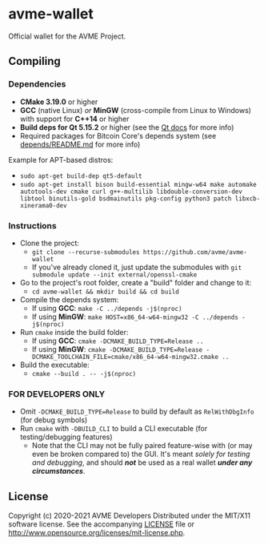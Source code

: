 # avme-wallet

Official wallet for the AVME Project.

## Compiling

### Dependencies

* **CMake 3.19.0** or higher
* **GCC** (native Linux) *or* **MinGW** (cross-compile from Linux to Windows) with support for **C++14** or higher
* **Build deps for Qt 5.15.2** or higher (see the [Qt docs](https://wiki.qt.io/Building_Qt_5_from_Git) for more info)
* Required packages for Bitcoin Core's depends system (see [depends/README.md](depends/README.md) for more info)

Example for APT-based distros:
* `sudo apt-get build-dep qt5-default`
* `sudo apt-get install bison build-essential mingw-w64 make automake autotools-dev cmake curl g++-multilib libdouble-conversion-dev libtool binutils-gold bsdmainutils pkg-config python3 patch libxcb-xinerama0-dev`

### Instructions

* Clone the project:
  * `git clone --recurse-submodules https://github.com/avme/avme-wallet`
  * If you've already cloned it, just update the submodules with `git submodule update --init external/openssl-cmake`
* Go to the project's root folder, create a "build" folder and change to it:
  * `cd avme-wallet && mkdir build && cd build`
* Compile the depends system:
  * If using **GCC**: `make -C ../depends -j$(nproc)`
  * If using **MinGW**: `make HOST=x86_64-w64-mingw32 -C ../depends -j$(nproc)`
* Run `cmake` inside the build folder:
  * If using **GCC**: `cmake -DCMAKE_BUILD_TYPE=Release ..`
  * If using **MinGW**: `cmake -DCMAKE_BUILD_TYPE=Release -DCMAKE_TOOLCHAIN_FILE=cmake/x86_64-w64-mingw32.cmake ..`
* Build the executable:
  * `cmake --build . -- -j$(nproc)`

### FOR DEVELOPERS ONLY

* Omit `-DCMAKE_BUILD_TYPE=Release` to build by default as `RelWithDbgInfo` (for debug symbols)
* Run `cmake` with `-DBUILD_CLI` to build a CLI executable (for testing/debugging features)
  * Note that the CLI may not be fully paired feature-wise with (or may even be broken compared to) the GUI. It's meant *solely for testing and debugging*, and should ***not*** be used as a real wallet ***under any circumstances***.

## License

Copyright (c) 2020-2021 AVME Developers
Distributed under the MIT/X11 software license.
See the accompanying [LICENSE](LICENSE) file or http://www.opensource.org/licenses/mit-license.php.
